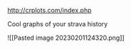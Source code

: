 http://crplots.com/index.php

Cool graphs of your strava history

![[Pasted image 20230201124320.png]]